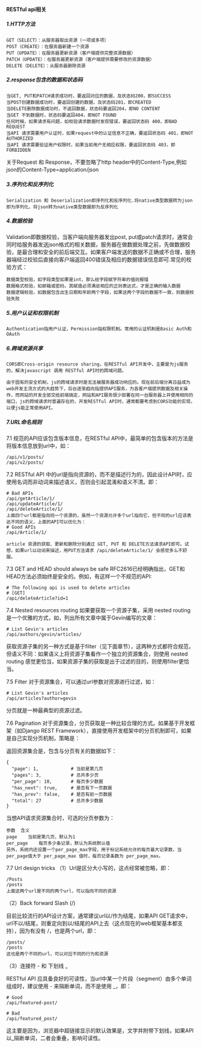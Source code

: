 #### RESTful api相关
##### 1.HTTP方法
```
GET（SELECT）：从服务器取出资源（一项或多项）
POST（CREATE）：在服务器新建一个资源
PUT（UPDATE）：在服务器更新资源（客户端提供完整资源数据）
PATCH（UPDATE）：在服务器更新资源（客户端提供需要修改的资源数据）
DELETE（DELETE）：从服务器删除资源
```
##### 2.response包含的数据和状态码
```
当GET, PUT和PATCH请求成功时，要返回对应的数据，及状态码200，即SUCCESS
当POST创建数据成功时，要返回创建的数据，及状态码201，即CREATED
当DELETE删除数据成功时，不返回数据，状态码要返回204，即NO CONTENT
当GET 不到数据时，状态码要返回404，即NOT FOUND
任何时候，如果请求有问题，如校验请求数据时发现错误，要返回状态码 400，即BAD REQUEST
当API 请求需要用户认证时，如果request中的认证信息不正确，要返回状态码 401，即NOT AUTHORIZED
当API 请求需要验证用户权限时，如果当前用户无相应权限，要返回状态码 403，即FORBIDDEN
```
关于Request 和 Response，不要忽略了http header中的Content-Type,例如json的Content-Type=application/json

##### 3.序列化和反序列化
```
Serialization 和 Deserialization即序列化和反序列化.将native类型数据转为json即为序列化，将json转为native类型数据即为反序列化
```

##### 4.数据校验
Validation即数据校验，当客户端向服务器发出post, put或patch请求时，通常会同时给服务器发送json格式的相关数据，服务器在做数据处理之前，先做数据校验，是最合理和安全的前后端交互。如果客户端发送的数据不正确或不合理，服务器端经过校验后直接向客户端返回400错误及相应的数据错误信息即可.常见的校验方式：
```
数据类型校验，如字段类型如果是int，那么给字段赋字符串的值则报错
数据格式校验，如邮箱或密码，其赋值必须满足相应的正则表达式，才是正确的输入数据
数据逻辑校验，如数据包含出生日期和年龄两个字段，如果这两个字段的数据不一致，则数据校验失败
```

##### 5.用户认证和权限机制
```
Authentication指用户认证，Permission指权限机制。常用的认证机制是Basic Auth和OAuth
```

##### 6.跨域资源共享
```
CORS即Cross-origin resource sharing，在RESTful API开发中，主要是为js服务的，解决javascript 调用 RESTful API时的跨域问题。

由于固有的安全机制，js的跨域请求时是无法被服务器成功响应的。现在前后端分离日益成为web开发主流方式的大趋势下，后台逐渐趋向指提供API服务，为各客户端提供数据及相关操作，而网站的开发全部交给前端搞定，网站和API服务很少部署在同一台服务器上并使用相同的端口，js的跨域请求时普遍存在的，开发RESTful API时，通常都要考虑到CORS功能的实现，以便js能正常使用API。
```

##### 7.URL命名规则
7.1 规范的API应该包含版本信息，在RESTful API中，最简单的包含版本的方法是将版本信息放到url中，如：
```
/api/v1/posts/
/api/v2/posts/
```
7.2 RESTful API 中的url是指向资源的，而不是描述行为的，因此设计API时，应使用名词而非动词来描述语义，否则会引起混淆和语义不清。即：
```
# Bad APIs
/api/getArticle/1/
/api/updateArticle/1/
/api/deleteArticle/1/
上面四个url都是指向同一个资源的，虽然一个资源允许多个url指向它，但不同的url应该表达不同的语义，上面的API可以优化为：
# Good APIs
/api/Article/1/

article 资源的获取、更新和删除分别通过 GET, PUT 和 DELETE方法请求API即可。试想，如果url以动词来描述，用PUT方法请求 /api/deleteArticle/1/ 会感觉多么不舒服。
```
7.3 GET and HEAD should always be safe
RFC2616已经明确指出，GET和HEAD方法必须始终是安全的。例如，有这样一个不规范的API:
```
# The following api is used to delete articles
# [GET]
/api/deleteArticle?id=1
```
7.4 Nested resources routing
如果要获取一个资源子集，采用 nested routing 是一个优雅的方式，如，列出所有文章中属于Gevin编写的文章：
```
# List Gevin's articles
/api/authors/gevin/articles/
```
获取资源子集的另一种方式是基于filter（见下面章节），这两种方式都符合规范，但语义不同：如果语义上将资源子集看作一个独立的资源集合，则使用 nested routing 感觉更恰当，如果资源子集的获取是出于过滤的目的，则使用filter更恰当。

7.5 Filter
对于资源集合，可以通过url参数对资源进行过滤，如：
```
# List Gevin's articles
/api/articles?author=gevin
```

分页就是一种最典型的资源过滤。

7.6 Pagination
对于资源集合，分页获取是一种比较合理的方式。如果基于开发框架（如Django REST Framework），直接使用开发框架中的分页机制即可，如果是自己实现分页机制，策略是：

返回资源集合是，包含与分页有关的数据如下：
```
{
  "page": 1,            # 当前是第几页
  "pages": 3,           # 总共多少页
  "per_page": 10,       # 每页多少数据
  "has_next": true,     # 是否有下一页数据
  "has_prev": false,    # 是否有前一页数据
  "total": 27           # 总共多少数据
}
```
当想API请求资源集合时，可选的分页参数为：
```
参数	含义
page	当前是第几页，默认为1
per_page	每页多少条记录，默认为系统默认值
另外，系统内还设置一个per_page_max字段，用于标记系统允许的每页最大记录数，当per_page值大于 per_page_max 值时，每页记录条数为 per_page_max。
```
7.7 Url design tricks
（1）Url是区分大小写的，这点经常被忽略，即：
```
/Posts
/posts
上面这两个url是不同的两个url，可以指向不同的资源
```
（2）Back forward Slash (/)

目前比较流行的API设计方案，通常建议url以/作为结尾，如果API GET请求中，url不以/结尾，则重定向到以/结尾的API上去（这点现在的web框架基本都支持），因为有没有 /，也是两个url，即：
```
/posts/
/posts
这也是两个不同的url，可以对应不同的行为和资源
```
（3）连接符 - 和 下划线 _

RESTful API 应具备良好的可读性，当url中某一个片段（segment）由多个单词组成时，建议使用 - 来隔断单词，而不是使用 _，即：
```
# Good
/api/featured-post/

# Bad
/api/featured_post/
```
这主要是因为，浏览器中超链接显示的默认效果是，文字并附带下划线，如果API以_隔断单词，二者会重叠，影响可读性。

